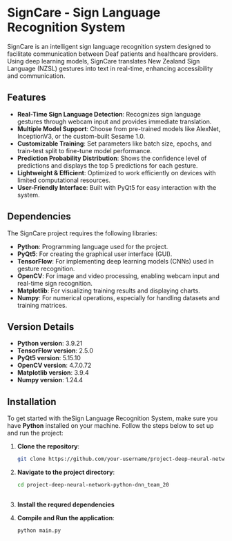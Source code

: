 # SignCare - Sign Language Recognition System

SignCare is an intelligent sign language recognition system designed to facilitate communication between Deaf patients and healthcare providers. Using deep learning models, SignCare translates New Zealand Sign Language (NZSL) gestures into text in real-time, enhancing accessibility and communication.

## Features

- **Real-Time Sign Language Detection**: Recognizes sign language gestures through webcam input and provides immediate translation.
- **Multiple Model Support**: Choose from pre-trained models like AlexNet, InceptionV3, or the custom-built Sesame 1.0.
- **Customizable Training**: Set parameters like batch size, epochs, and train-test split to fine-tune model performance.
- **Prediction Probability Distribution**: Shows the confidence level of predictions and displays the top 5 predictions for each gesture.
- **Lightweight & Efficient**: Optimized to work efficiently on devices with limited computational resources.
- **User-Friendly Interface**: Built with PyQt5 for easy interaction with the system.

## Dependencies

The SignCare project requires the following libraries:

- **Python**: Programming language used for the project.
- **PyQt5**: For creating the graphical user interface (GUI).
- **TensorFlow**: For implementing deep learning models (CNNs) used in gesture recognition.
- **OpenCV**: For image and video processing, enabling webcam input and real-time sign recognition.
- **Matplotlib**: For visualizing training results and displaying charts.
- **Numpy**: For numerical operations, especially for handling datasets and training matrices.

## Version Details

- **Python version**: 3.9.21
- **TensorFlow version**: 2.5.0
- **PyQt5 version**: 5.15.10
- **OpenCV version**: 4.7.0.72
- **Matplotlib version**: 3.9.4
- **Numpy version**: 1.24.4

## Installation

To get started with theSign Language Recognition System, make sure you have **Python** installed on your machine. 
Follow the steps below to set up and run the project:

1. **Clone the repository**:
   ```bash
   git clone https://github.com/your-username/project-deep-neural-network-python-dnn_team_20.git

2. **Navigate to the project directory**:
   ```bash
   cd project-deep-neural-network-python-dnn_team_20
      
4. **Install the requred dependencies**

6. **Compile and Run the application**:
   ```bash  
   python main.py  
